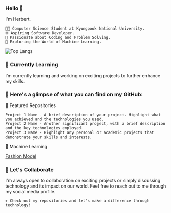 ### Hello 👋
I'm Herbert.

    👨‍🎓 Computer Science Student at Kyungpook National University.
    🌐 Aspiring Software Developer.
    🚀 Passionate about Coding and Problem Solving.
    🤖 Exploring the World of Machine Learning.

<!--
**Getsug/Getsug** is a ✨ _special_ ✨ repository because its `README.md` (this file) appears on your GitHub profile.

Here are some ideas to get you started:

- 🔭 I’m currently working on ...
- 🌱 I’m currently learning ...
- 👯 I’m looking to collaborate on ...
- 🤔 I’m looking for help with ...
- 💬 Ask me about ...
- 📫 How to reach me: ...
- 😄 Pronouns: ...
- ⚡ Fun fact: ...
-->
![Top Langs](https://github-readme-stats.vercel.app/api/top-langs/?username=Getsug&hide_progress=true)

### 🌱 Currently Learning
I’m currently learning and working on exciting projects to further enhance my skills.


### 🚀 Here's a glimpse of what you can find on my GitHub:

🔧 Featured Repositories

    Project 1 Name - A brief description of your project. Highlight what you achieved and the technologies you used.
    Project 2 Name - Another significant project, with a brief description and the key technologies employed.
    Project 3 Name - Highlight any personal or academic projects that demonstrate your skills and interests.

🤖 Machine Learning

[Fashion Model](https://github.com/Getsug/fashion-model) 
<!-- Machine Learning Project 2 - Share your passion for machine learning with details on your latest experiments. -->


### 🌟 Let's Collaborate

I'm always open to collaboration on exciting projects or simply discussing technology and its impact on our world. Feel free to reach out to me through my social media profile.

    ✈ Check out my repositories and let's make a difference through technology!


